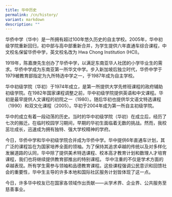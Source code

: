 ```yaml
---
title: 华中历史
permalink: /cn/history/
variant: markdown
description: ""
---
```

华侨中学（华中）是一所拥有超过100年悠久历史的自主学校。2005年，华中初级学院重新回归，初中部与高中部重新合并，为学生提供六年直通车综合课程，中文校名保留华侨中学，英文校名改为 Hwa Chong Institution (HCI)。

1919年，陈嘉庚先生创办了华侨中学，以满足东南亚华人社团的小学毕业生的需求。华侨中学成为东南亚第一所华文中学。步入新加坡后独立时代，华侨中学于1979被教育部指定为九所特选中学之一，于1987年成为自主学校。

华中初级学院（华初）于1974年成立，是第一所提供大学先修班课程的政府辅助初级学院。在1982年国家课程调整之前，华中初级学院提供英语和中文课程。华初是最早提供人文课程的初院之一（1980）。随后华初也提供华文语文特选课程（1990）和双文化课程（2005）。华初于2004年成为第一所自主初级学院。
 
华中的成立有着一段动荡的历史。当时的华中初级学院（华初）在成立后，经历了七次的搬迁。在临时校园学习期间，早期的华初生面临着无数的挑战。然而，我校茁壮成长，迅速成为拥有独特、强大学校精神的学府。

今日，华侨中学和华中初级学院合并成为华侨中学。华中提供6年直通车计划，其广泛的课程旨在为国家培养全面的领袖。为了保持其追求卓越的传统以及对多样化发展道路的认同，华中除了提供美术特选课程、校本高才教育计划和数理人才培育课程，我们也将继续提供教育部推出的特别课程。
华中注重的不仅是学术方面的卓越表现。所有学生需参与领袖和品德教育课程。这些课程强调公民意识和回馈社会的重要性，华中生主导的许多本地和国际社区服务计划皆体现了这一点。

今日，许多华中校友已在国家各领域作出贡献——从学术界、企业界、公共服务至慈善事业。